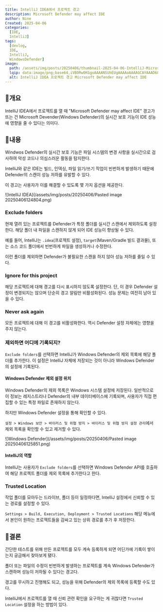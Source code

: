 ```yaml
---
title: IntelliJ IDEA에서 프로젝트 경고
description: Microsoft Defender may affect IDE
author: Nine
Created: 2025-04-06
categories:
  [IDE,
  IntelliJ]
tags:
  [devlog,
  IDE,
  IntelliJ,
  WindowsDefender]
image:
  path: /assets/img/posts/20250406/thumbnail-2025-04-06-IntelliJ-Microsoft-Defender-may-affect-IDE.png
  lqip: data:image/png;base64,iVBORw0KGgoAAAANSUhEUgAAAAoAAAAGCAYAAAD68A/GAAAAAklEQVR4AewaftIAAABUSURBVI3BMQ6AIBAAwRWxoICe8P9PWdqYszESmkuMiHxAZqYQQmWAYZClSSkRY0RVcc6hqnjvyTkjIogIlmYuO8e68ykG9IbT0C2VztJs18Mfw6AX8jIcdWoFOX8AAAAASUVORK5CYII=
  alt: IntelliJ IDEA 프로젝트 경고 Microsoft Defender may affect IDE
---
```

## 📌개요

IntelliJ IDEA에서 프로젝트를 열 때 "Microsoft Defender may affect IDE" 경고가 뜨는 건 Microsoft Devender(Windows Defender)의 실시간 보호 기능이 IDE 성능에 영향을 줄 수 있다는 의미다.

## 📌내용

Windwos Defender의 실시간 보호 기능은 파일 시스템의 변경 사항을 실시간으로 검사하여 악성 코드나 의심스러운 활동을 탐지한다.

IntelliJ와 같은 IDE는 빌드, 인덱싱, 파일 읽기/쓰기 작업이 빈번하게 발생하기 때문에 Defender의 스캔이 성능 저하를 유발할 수 있다.

이 경고는 사용자가 이를 해결할 수 있도록 몇 가지 옵션을 제공한다.

![IntelliJ IDEA](/assets/img/posts/20250406/Pasted image 20250406124804.png)

### Exclude folders

현재 열려 있는 프로젝트를 Defender가 특정 폴더를 실시간 스캔에서 제외하도록 설정한다.
해당 폴더 내 파일을 스캔하지 않게 되어 IDE 성능이 향상될 수 있다.

예를 들어, IntelliJ는 `.idea`(프로젝트 설정), `target`(Maven/Gradle 빌드 결과물), 또는 소스 코드 폴더에서 빈번하게 파일을 생성하거나 수정한다.

이런 폴더를 제외하면 Defender가 불필요한 스캔을 하지 않아 성능 저하를 줄일 수 있다.

### Ignore for this project

해당 프로젝트에 대해 경고를 다시 표시하지 않도록 설정한다.
단, 이 경우 Defender 설정이 변경되지는 않으며 단순히 경고 알림만 비활성화된다.
성능 문제는 여전히 남아 있을 수 있다.

### Never ask again

모든 프로젝트에 대해 이 경고를 비활성화한다.
역시 Defender 설정 자체에는 영향을 주지 않는다.

### 제외하면 어디에 기록되지?

`Exclude folders`를 선택하면 IntelliJ가 Windows Defender의 제외 목록에 해당 폴더를 추가한다.
이 설정은 IntelliJ 자체에 저장되는 것이 아니라 Windows Defender의 설정에 기록된다.

#### Windows Defender 제외 설정 위치

Windows Defender의 제외 목록은 Windows 시스템 설정에 저장된다.
일반적으로 이 정보는 레지스트리나 Defender의 내부 데이터베이스에 기록되며, 사용자가 직접 편집할 수 있는 특정 파일로 존재하지 않는다.

하지만 Windows Defender 설정을 통해 확인할 수 있다.

`설정 > Windows 보안 > 바이러스 및 위협 방지 > 바이러스 및 위협 방지 설정 관리`에서 제외 목록을 확인할 수 있고 제거할 수 있다.

![Windows Defender](/assets/img/posts/20250406/Pasted image 20250406125851.png)

#### IntelliJ의 역할

IntelliJ는 사용자가 `Exclude folders`를 선택하면 Windows Defender API를 호출하여 해당 프로젝트 폴더를 제외 목록에 추가한다고 한다.

### Trusted Location

작업 폴더를 모아두는 드라이브, 폴더 등이 일정하다면, IntelliJ 설정에서 신뢰할 수 있는 경로를 설정할 수 있다.

`Settings > Build, Execution, Deployment > Trusted Locations` 해당 메뉴에서 본인이 원하는 프로젝트들을 감싸고 있는 상위 경로를 추가 후 저장한다.

## 🎯결론

간단한 테스트를 위해 만든 프로젝트를 모두 계속 등록하게 되면 어딘가에 기록이 쌓이는지 궁금해서 찾아보게 됐다.

폴더 또는 파일의 수정이 빈번하게 발생하는 프로젝트를 계속 Windows Defender가 스캔하며 성능이 저하될 수 있다는 경고다.

경고를 무시하고 진행해도 되고, 성능을 위해 Defender의 제외 목록에 등록할 수도 있다.

IntelliJ에서 프로젝트를 열 때 신뢰 관련 확인을 요구하는 게 귀찮다면 `Trusted Location` 설정을 하는 방법이 있다.

